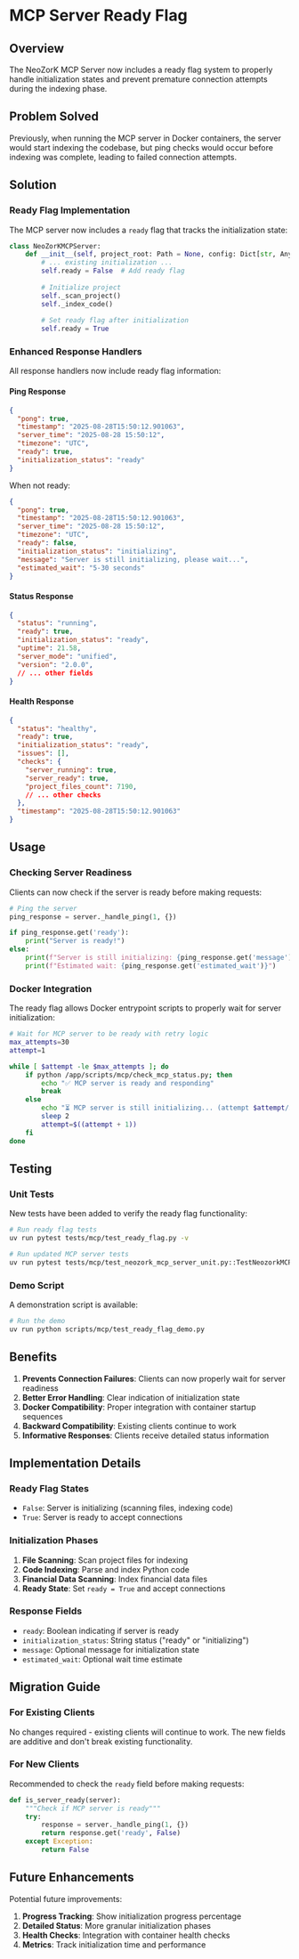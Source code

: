 # MCP Server Ready Flag

## Overview

The NeoZorK MCP Server now includes a ready flag system to properly handle initialization states and prevent premature connection attempts during the indexing phase.

## Problem Solved

Previously, when running the MCP server in Docker containers, the server would start indexing the codebase, but ping checks would occur before indexing was complete, leading to failed connection attempts.

## Solution

### Ready Flag Implementation

The MCP server now includes a `ready` flag that tracks the initialization state:

```python
class NeoZorKMCPServer:
    def __init__(self, project_root: Path = None, config: Dict[str, Any] = None):
        # ... existing initialization ...
        self.ready = False  # Add ready flag
        
        # Initialize project
        self._scan_project()
        self._index_code()
        
        # Set ready flag after initialization
        self.ready = True
```

### Enhanced Response Handlers

All response handlers now include ready flag information:

#### Ping Response
```json
{
  "pong": true,
  "timestamp": "2025-08-28T15:50:12.901063",
  "server_time": "2025-08-28 15:50:12",
  "timezone": "UTC",
  "ready": true,
  "initialization_status": "ready"
}
```

When not ready:
```json
{
  "pong": true,
  "timestamp": "2025-08-28T15:50:12.901063",
  "server_time": "2025-08-28 15:50:12",
  "timezone": "UTC",
  "ready": false,
  "initialization_status": "initializing",
  "message": "Server is still initializing, please wait...",
  "estimated_wait": "5-30 seconds"
}
```

#### Status Response
```json
{
  "status": "running",
  "ready": true,
  "initialization_status": "ready",
  "uptime": 21.58,
  "server_mode": "unified",
  "version": "2.0.0",
  // ... other fields
}
```

#### Health Response
```json
{
  "status": "healthy",
  "ready": true,
  "initialization_status": "ready",
  "issues": [],
  "checks": {
    "server_running": true,
    "server_ready": true,
    "project_files_count": 7190,
    // ... other checks
  },
  "timestamp": "2025-08-28T15:50:12.901063"
}
```

## Usage

### Checking Server Readiness

Clients can now check if the server is ready before making requests:

```python
# Ping the server
ping_response = server._handle_ping(1, {})

if ping_response.get('ready'):
    print("Server is ready!")
else:
    print(f"Server is still initializing: {ping_response.get('message')}")
    print(f"Estimated wait: {ping_response.get('estimated_wait')}")
```

### Docker Integration

The ready flag allows Docker entrypoint scripts to properly wait for server initialization:

```bash
# Wait for MCP server to be ready with retry logic
max_attempts=30
attempt=1

while [ $attempt -le $max_attempts ]; do
    if python /app/scripts/mcp/check_mcp_status.py; then
        echo "✅ MCP server is ready and responding"
        break
    else
        echo "⏳ MCP server is still initializing... (attempt $attempt/$max_attempts)"
        sleep 2
        attempt=$((attempt + 1))
    fi
done
```

## Testing

### Unit Tests

New tests have been added to verify the ready flag functionality:

```bash
# Run ready flag tests
uv run pytest tests/mcp/test_ready_flag.py -v

# Run updated MCP server tests
uv run pytest tests/mcp/test_neozork_mcp_server_unit.py::TestNeozorkMCPServerUnit::test_handle_ping -v
```

### Demo Script

A demonstration script is available:

```bash
# Run the demo
uv run python scripts/mcp/test_ready_flag_demo.py
```

## Benefits

1. **Prevents Connection Failures**: Clients can now properly wait for server readiness
2. **Better Error Handling**: Clear indication of initialization state
3. **Docker Compatibility**: Proper integration with container startup sequences
4. **Backward Compatibility**: Existing clients continue to work
5. **Informative Responses**: Clients receive detailed status information

## Implementation Details

### Ready Flag States

- `False`: Server is initializing (scanning files, indexing code)
- `True`: Server is ready to accept connections

### Initialization Phases

1. **File Scanning**: Scan project files for indexing
2. **Code Indexing**: Parse and index Python code
3. **Financial Data Scanning**: Index financial data files
4. **Ready State**: Set `ready = True` and accept connections

### Response Fields

- `ready`: Boolean indicating if server is ready
- `initialization_status`: String status ("ready" or "initializing")
- `message`: Optional message for initialization state
- `estimated_wait`: Optional wait time estimate

## Migration Guide

### For Existing Clients

No changes required - existing clients will continue to work. The new fields are additive and don't break existing functionality.

### For New Clients

Recommended to check the `ready` field before making requests:

```python
def is_server_ready(server):
    """Check if MCP server is ready"""
    try:
        response = server._handle_ping(1, {})
        return response.get('ready', False)
    except Exception:
        return False
```

## Future Enhancements

Potential future improvements:

1. **Progress Tracking**: Show initialization progress percentage
2. **Detailed Status**: More granular initialization phases
3. **Health Checks**: Integration with container health checks
4. **Metrics**: Track initialization time and performance
